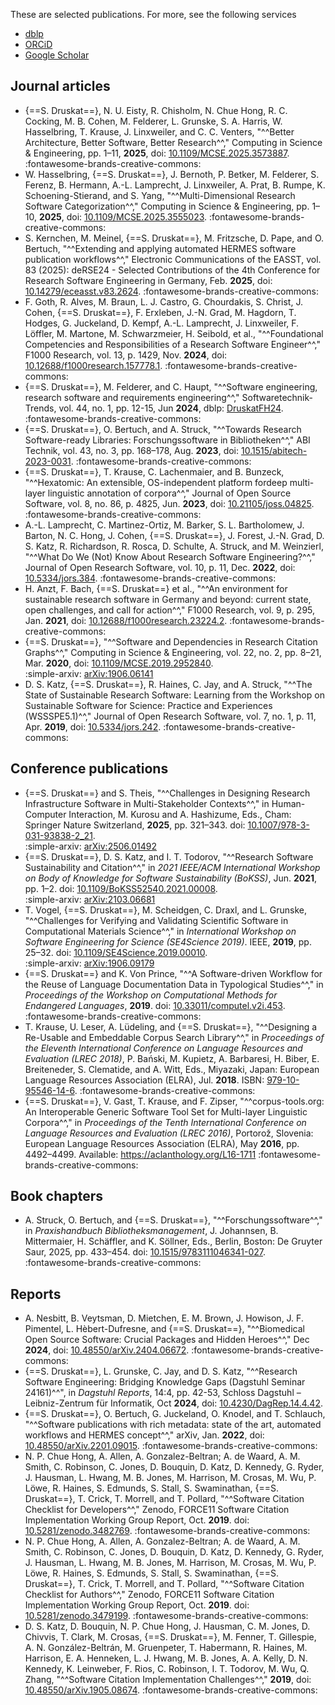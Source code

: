These are selected publications.
For more, see the following services

- [dblp](https://dblp.org/pid/154/4420.html)
- [ORCiD](https://orcid.org/0000-0003-4925-7248#works)
- [Google Scholar](https://scholar.google.com/citations?user=UIqaMjAAAAAJ)

## Journal articles

- {==S. Druskat==}, N. U. Eisty, R. Chisholm, N. Chue Hong, R. C. Cocking, M. B. Cohen, M. Felderer, L. Grunske, S. A. Harris, W. Hasselbring, T. Krause, J. Linxweiler, and C. C. Venters, "^^Better Architecture, Better Software, Better Research^^," Computing in Science & Engineering, pp. 1–11, **2025**, doi: [10.1109/MCSE.2025.3573887](https://doi.org/10.1109/MCSE.2025.3573887). :fontawesome-brands-creative-commons:
- W. Hasselbring, {==S. Druskat==}, J. Bernoth, P. Betker, M. Felderer, S. Ferenz, B. Hermann, A.-L. Lamprecht, J. Linxweiler, A. Prat, B. Rumpe, K. Schoening-Stierand, and S. Yang, "^^Multi-Dimensional Research Software Categorization^^," Computing in Science & Engineering, pp. 1–10, **2025**, doi: [10.1109/MCSE.2025.3555023](https://doi.org/10.1109/MCSE.2025.3555023). :fontawesome-brands-creative-commons:
- S. Kernchen, M. Meinel, {==S. Druskat==}, M. Fritzsche, D. Pape, and O. Bertuch, "^^Extending and applying automated HERMES software publication workflows^^,"  Electronic Communications of the EASST, vol. 83 (2025): deRSE24 - Selected Contributions of the 4th Conference for Research Software Engineering in Germany, Feb. **2025**, doi: [10.14279/eceasst.v83.2624](https://doi.org/10.14279/eceasst.v83.2624). :fontawesome-brands-creative-commons:
- F. Goth, R. Alves, M. Braun, L. J. Castro, G. Chourdakis, S. Christ, J. Cohen, {==S. Druskat==}, F. Erxleben, J.-N. Grad, M. Hagdorn, T. Hodges, G. Juckeland, D. Kempf, A.-L. Lamprecht, J. Linxweiler, F. Löffler, M. Martone, M. Schwarzmeier, H. Seibold, et al., "^^Foundational Competencies and Responsibilities of a Research Software Engineer^^," F1000 Research, vol. 13, p. 1429, Nov. **2024**, doi: [10.12688/f1000research.157778.1](https://doi.org/10.12688/f1000research.157778.1). :fontawesome-brands-creative-commons:
- {==S. Druskat==}, M. Felderer, and C. Haupt, "^^Software engineering, research software and requirements engineering^^," Softwaretechnik-Trends, vol. 44, no. 1, pp. 12-15, Jun **2024**, dblp: [DruskatFH24](https://fb-swt.gi.de/fileadmin/FB/SWT/Softwaretechnik-Trends/Verzeichnis/Band_44_Heft_1/Softwaretechnik_Trends___Research_Software_Requirements_Engineering_margins.pdf). :fontawesome-brands-creative-commons:
- {==S. Druskat==}, O. Bertuch, and A. Struck, "^^Towards Research Software-ready Libraries: Forschungssoftware in Bibliotheken^^,"  ABI Technik, vol. 43, no. 3, pp. 168–178, Aug. **2023**, doi: [10.1515/abitech-2023-0031](https://doi.org/10.1515/abitech-2023-0031). :fontawesome-brands-creative-commons:
- {==S. Druskat==}, T. Krause, C. Lachenmaier, and B. Bunzeck, "^^Hexatomic: An extensible, OS-independent platform fordeep multi-layer linguistic annotation of corpora^^," Journal of Open Source Software, vol. 8, no. 86, p. 4825, Jun. **2023**, doi: [10.21105/joss.04825](https://doi.org/10.21105/joss.04825). :fontawesome-brands-creative-commons:
- A.-L. Lamprecht, C. Martinez-Ortiz, M. Barker, S. L. Bartholomew, J. Barton, N. C. Hong, J. Cohen, {==S. Druskat==}, J. Forest, J.-N. Grad, D. S. Katz, R. Richardson, R. Rosca, D. Schulte, A. Struck, and M. Weinzierl, "^^What Do We (Not) Know About Research Software Engineering?^^,"  Journal of Open Research Software, vol. 10, p. 11, Dec. **2022**, doi: [10.5334/jors.384](https://doi.org/10.5334/jors.384). :fontawesome-brands-creative-commons:
- H. Anzt, F. Bach, {==S. Druskat==} et al., "^^An environment for sustainable research software in Germany and beyond: current state, open challenges, and call for action^^,"  F1000 Research, vol. 9, p. 295, Jan. **2021**, doi: [10.12688/f1000research.23224.2](https://doi.org/10.12688/f1000research.23224.2). :fontawesome-brands-creative-commons:
- {==S. Druskat==}, "^^Software and Dependencies in Research Citation Graphs^^," Computing in Science & Engineering, vol. 22, no. 2, pp. 8–21, Mar. **2020**, doi: [10.1109/MCSE.2019.2952840](https://doi.org/10.1109/MCSE.2019.2952840).  
:simple-arxiv: [arXiv:1906.06141](https://doi.org/10.48550/arXiv.1906.06141)
- D. S. Katz, {==S. Druskat==}, R. Haines, C. Jay, and A. Struck, "^^The State of Sustainable Research Software: Learning from the Workshop on Sustainable Software for Science: Practice and Experiences (WSSSPE5.1)^^," Journal of Open Research Software, vol. 7, no. 1, p. 11, Apr. **2019**, doi: [10.5334/jors.242](https://doi.org/10.5334/jors.242). :fontawesome-brands-creative-commons:

## Conference publications

- {==S. Druskat==} and S. Theis, "^^Challenges in Designing Research Infrastructure Software in Multi-Stakeholder Contexts^^," in Human-Computer Interaction, M. Kurosu and A. Hashizume, Eds., Cham: Springer Nature Switzerland, **2025**, pp. 321–343. doi: [10.1007/978-3-031-93838-2_21](https://doi.org/10.1007/978-3-031-93838-2_21).  
:simple-arxiv: [arXiv:2506.01492](https://doi.org/10.48550/arXiv.2506.01492)
- {==S. Druskat==}, D. S. Katz, and I. T. Todorov, "^^Research Software Sustainability and Citation^^,"  in *2021 IEEE/ACM International Workshop on Body of Knowledge for Software Sustainability (BoKSS)*, Jun. **2021**, pp. 1–2. doi: [10.1109/BoKSS52540.2021.00008](https://doi.org/10.1109/BoKSS52540.2021.00008).  
:simple-arxiv: [arXiv:2103.06681](https://doi.org/10.48550/arXiv.2103.06681)
- T. Vogel, {==S. Druskat==}, M. Scheidgen, C. Draxl, and L. Grunske, "^^Challenges for Verifying and Validating Scientific Software in Computational Materials Science^^,"  in *International Workshop on Software Engineering for Science (SE4Science 2019)*. IEEE, **2019**, pp. 25–32. doi: [10.1109/SE4Science.2019.00010](https://doi.org/10.1109/SE4Science.2019.00010).  
:simple-arxiv: [arXiv:1906.09179](https://doi.org/10.48550/arXiv.1906.09179)
- {==S. Druskat==} and K. Von Prince, "^^A Software-driven Workflow for the Reuse of Language Documentation Data in Typological Studies^^,"  in *Proceedings of the Workshop on Computational Methods for Endangered Languages*, **2019**. doi: [10.33011/computel.v2i.453](https://doi.org/10.33011/computel.v2i.453). :fontawesome-brands-creative-commons:
- T. Krause, U. Leser, A. Lüdeling, and {==S. Druskat==}, "^^Designing a Re-Usable and Embeddable Corpus Search Library^^,"  in *Proceedings of the Eleventh International Conference on Language Resources and Evaluation (LREC 2018)*, P. Bański, M. Kupietz, A. Barbaresi, H. Biber, E. Breiteneder, S. Clematide, and A. Witt, Eds., Miyazaki, Japan: European Language Resources Association (ELRA), Jul. **2018**. ISBN: [979-10-95546-14-6](http://lrec-conf.org/workshops/lrec2018/W17/). :fontawesome-brands-creative-commons:
- {==S. Druskat==}, V. Gast, T. Krause, and F. Zipser, "^^corpus-tools.org: An Interoperable Generic Software Tool Set for Multi-layer Linguistic Corpora^^,"  in *Proceedings of the Tenth International Conference on Language Resources and Evaluation (LREC 2016)*, Portorož, Slovenia: European Language Resources Association (ELRA), May **2016**, pp. 4492–4499. Available: <https://aclanthology.org/L16-1711> :fontawesome-brands-creative-commons:

## Book chapters

- A. Struck, O. Bertuch, and {==S. Druskat==}, "^^Forschungssoftware^^,"  in *Praxishandbuch Bibliotheksmanagement*, J. Johannsen, B. Mittermaier, H. Schäffler, and K. Söllner, Eds., Berlin, Boston: De Gruyter Saur, 2025, pp. 433–454. doi: [10.1515/9783111046341-027](https://doi.org/10.1515/9783111046341-027). :fontawesome-brands-creative-commons:


## Reports

- A. Nesbitt, B. Veytsman, D. Mietchen, E. M. Brown, J. Howison, J. F. Pimentel, L. Hèbert-Dufresne, and {==S. Druskat==}, "^^Biomedical Open Source Software: Crucial Packages and Hidden Heroes^^,"  Dec **2024**, doi: [10.48550/arXiv.2404.06672](https://doi.org/10.48550/arXiv.2404.06672). :fontawesome-brands-creative-commons:
- {==S. Druskat==}, L. Grunske, C. Jay, and D. S. Katz, "^^Research Software Engineering: Bridging Knowledge Gaps (Dagstuhl Seminar 24161)^^", in *Dagstuhl Reports*, 14:4, pp. 42-53, Schloss Dagstuhl – Leibniz-Zentrum für Informatik, Oct **2024**, doi: [10.4230/DagRep.14.4.42](https://doi.org/10.4230/DagRep.14.4.42).
- {==S. Druskat==}, O. Bertuch, G. Juckeland, O. Knodel, and T. Schlauch, "^^Software publications with rich metadata: state of the art, automated workflows and HERMES concept^^,"  arXiv, Jan. **2022**, doi: [10.48550/arXiv.2201.09015](https://doi.org/10.48550/arXiv.2201.09015). :fontawesome-brands-creative-commons:
- N. P. Chue Hong, A. Allen, A. Gonzalez-Beltran; A. de Waard, A. M. Smith, C. Robinson, C. Jones, D. Bouquin, D. Katz, D. Kennedy, G. Ryder, J. Hausman, L. Hwang, M. B. Jones, M. Harrison, M. Crosas, M. Wu, P. Löwe, R. Haines, S. Edmunds, S. Stall, S. Swaminathan, {==S. Druskat==}, T. Crick, T. Morrell,  and T. Pollard, "^^Software Citation Checklist for Developers^^,"  Zenodo, FORCE11 Software Citation Implementation Working Group Report, Oct. **2019**. doi: [10.5281/zenodo.3482769](https://doi.org/10.5281/zenodo.3482769). :fontawesome-brands-creative-commons:
- N. P. Chue Hong, A. Allen, A. Gonzalez-Beltran; A. de Waard, A. M. Smith, C. Robinson, C. Jones, D. Bouquin, D. Katz, D. Kennedy, G. Ryder, J. Hausman, L. Hwang, M. B. Jones, M. Harrison, M. Crosas, M. Wu, P. Löwe, R. Haines, S. Edmunds, S. Stall, S. Swaminathan, {==S. Druskat==}, T. Crick, T. Morrell,  and T. Pollard, "^^Software Citation Checklist for Authors^^," Zenodo, FORCE11 Software Citation Implementation Working Group Report, Oct. **2019**. doi: [10.5281/zenodo.3479199](https://doi.org/10.5281/zenodo.3479199). :fontawesome-brands-creative-commons:
- D. S. Katz, D. Bouquin, N. P. Chue Hong, J. Hausman, C. M. Jones, D. Chivvis, T. Clark, M. Crosas, {==S. Druskat==}, M. Fenner, T. Gillespie, A. N. González-Beltrán, M. Gruenpeter, T. Habermann, R. Haines, M. Harrison, E. A. Henneken, L. J. Hwang, M. B. Jones, A. A. Kelly, D. N. Kennedy, K. Leinweber, F. Rios, C. Robinson, I. T. Todorov, M. Wu, Q. Zhang, "^^Software Citation Implementation Challenges^^," **2019**, doi: [10.48550/arXiv.1905.08674](https://doi.org/10.48550/arXiv.1905.08674). :fontawesome-brands-creative-commons:
